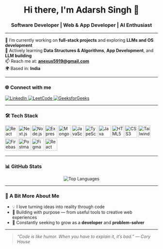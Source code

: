 <h1 align="center">Hi there, I'm Adarsh Singh 👋</h1>
<h3 align="center">Software Developer | Web & App Developer | AI Enthusiast</h3>

---

🔭 I’m currently working on **full-stack projects** and exploring **LLMs and OS development**  
🌱 Actively learning **Data Structures & Algorithms**, **App Development**, and **LLM building**  
📫 Reach me at: **anexus5919@gmail.com**  
🌍 Based in: **India**

---

### 🌐 Connect with me

<p align="left">
  <a href="https://linkedin.com/in/adarsh-singh-80b339332" target="_blank">
    <img src="https://img.shields.io/badge/LinkedIn-blue?logo=linkedin&style=for-the-badge" alt="LinkedIn" />
  </a>
  <a href="https://www.leetcode.com/adarsh5919" target="_blank">
    <img src="https://img.shields.io/badge/LeetCode-orange?logo=leetcode&style=for-the-badge" alt="LeetCode" />
  </a>
  <a href="https://auth.geeksforgeeks.org/user/anexus3l38" target="_blank">
    <img src="https://img.shields.io/badge/GeeksforGeeks-darkgreen?logo=geeksforgeeks&style=for-the-badge" alt="GeeksforGeeks" />
  </a>
</p>

---

### 🛠️ Tech Stack

<p align="left">
  <img src="https://cdn.jsdelivr.net/gh/devicons/devicon/icons/react/react-original.svg" width="40" height="40" alt="React" />
  <img src="https://cdn.jsdelivr.net/gh/devicons/devicon/icons/nextjs/nextjs-original.svg" width="40" height="40" alt="Next.js" />
  <img src="https://cdn.jsdelivr.net/gh/devicons/devicon/icons/nodejs/nodejs-original.svg" width="40" height="40" alt="Node.js" />
  <img src="https://cdn.jsdelivr.net/gh/devicons/devicon/icons/express/express-original.svg" width="40" height="40" alt="Express.js" />
  <img src="https://cdn.jsdelivr.net/gh/devicons/devicon/icons/mongodb/mongodb-original.svg" width="40" height="40" alt="MongoDB" />
  <img src="https://cdn.jsdelivr.net/gh/devicons/devicon/icons/javascript/javascript-original.svg" width="40" height="40" alt="JavaScript" />
  <img src="https://cdn.jsdelivr.net/gh/devicons/devicon/icons/typescript/typescript-original.svg" width="40" height="40" alt="TypeScript" />
  <img src="https://cdn.jsdelivr.net/gh/devicons/devicon/icons/java/java-original.svg" width="40" height="40" alt="Java" />
  <img src="https://cdn.jsdelivr.net/gh/devicons/devicon/icons/html5/html5-original.svg" width="40" height="40" alt="HTML5" />
  <img src="https://cdn.jsdelivr.net/gh/devicons/devicon/icons/css3/css3-original.svg" width="40" height="40" alt="CSS3" />
  <img src="https://www.vectorlogo.zone/logos/tailwindcss/tailwindcss-icon.svg" width="40" height="40" alt="Tailwind CSS" />
  <img src="https://cdn.jsdelivr.net/gh/devicons/devicon/icons/firebase/firebase-plain.svg" width="40" height="40" alt="Firebase" />
  <img src="https://cdn.jsdelivr.net/gh/devicons/devicon/icons/postman/postman-original.svg" width="40" height="40" alt="Postman" />
  <img src="https://cdn.jsdelivr.net/gh/devicons/devicon/icons/figma/figma-original.svg" width="40" height="40" alt="Figma" />
  <img src="https://reactnative.dev/img/header_logo.svg" width="40" height="40" alt="React Native" />
</p>

---

### 📊 GitHub Stats

<p align="center">
  <img src="https://github-readme-stats.vercel.app/api/top-langs/?username=anexus5919&layout=compact&theme=default" alt="Top Languages" />
</p>

---

### 🚀 A Bit More About Me

- 💡 I love turning ideas into reality through code  
- 🤖 Building with purpose — from useful tools to creative web experiences  
- 🧠 Constantly seeking to grow as a **developer** and **problem-solver**

---

> _“Code is like humor. When you have to explain it, it’s bad.” — Cory House_

